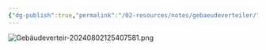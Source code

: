 ```yaml
---
{"dg-publish":true,"permalink":"/02-resources/notes/gebaeudeverteiler/","tags":["hardware","netzwerk/kabel"],"noteIcon":""}
---
```


![Gebäudeverteir-20240802125407581.png](/img/user/02%20-%20RESOURCES/Files/Geb%C3%A4udeverteir-20240802125407581.png)
